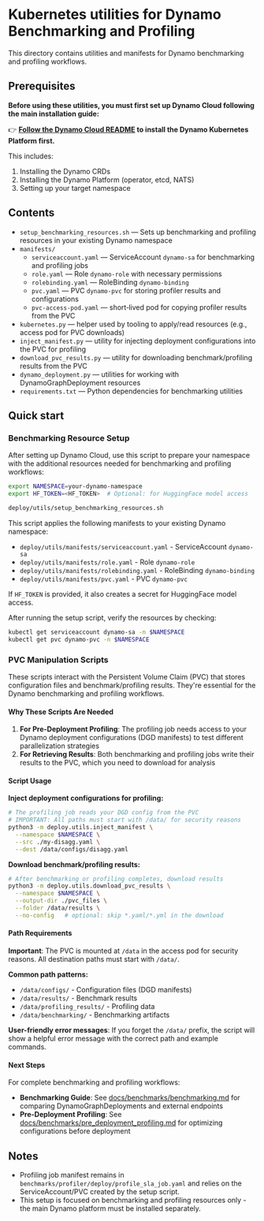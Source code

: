 # Kubernetes utilities for Dynamo Benchmarking and Profiling

This directory contains utilities and manifests for Dynamo benchmarking and profiling workflows.

## Prerequisites

**Before using these utilities, you must first set up Dynamo Cloud following the main installation guide:**

👉 **[Follow the Dynamo Cloud README](../../deploy/README.md) to install the Dynamo Kubernetes Platform first.**

This includes:
1. Installing the Dynamo CRDs
2. Installing the Dynamo Platform (operator, etcd, NATS)
3. Setting up your target namespace

## Contents

- `setup_benchmarking_resources.sh` — Sets up benchmarking and profiling resources in your existing Dynamo namespace
- `manifests/`
  - `serviceaccount.yaml` — ServiceAccount `dynamo-sa` for benchmarking and profiling jobs
  - `role.yaml` — Role `dynamo-role` with necessary permissions
  - `rolebinding.yaml` — RoleBinding `dynamo-binding`
  - `pvc.yaml` — PVC `dynamo-pvc` for storing profiler results and configurations
  - `pvc-access-pod.yaml` — short‑lived pod for copying profiler results from the PVC
- `kubernetes.py` — helper used by tooling to apply/read resources (e.g., access pod for PVC downloads)
- `inject_manifest.py` — utility for injecting deployment configurations into the PVC for profiling
- `download_pvc_results.py` — utility for downloading benchmark/profiling results from the PVC
- `dynamo_deployment.py` — utilities for working with DynamoGraphDeployment resources
- `requirements.txt` — Python dependencies for benchmarking utilities

## Quick start

### Benchmarking Resource Setup

After setting up Dynamo Cloud, use this script to prepare your namespace with the additional resources needed for benchmarking and profiling workflows:

```bash
export NAMESPACE=your-dynamo-namespace
export HF_TOKEN=<HF_TOKEN>  # Optional: for HuggingFace model access

deploy/utils/setup_benchmarking_resources.sh
```

This script applies the following manifests to your existing Dynamo namespace:

- `deploy/utils/manifests/serviceaccount.yaml` - ServiceAccount `dynamo-sa`
- `deploy/utils/manifests/role.yaml` - Role `dynamo-role`
- `deploy/utils/manifests/rolebinding.yaml` - RoleBinding `dynamo-binding`
- `deploy/utils/manifests/pvc.yaml` - PVC `dynamo-pvc`

If `HF_TOKEN` is provided, it also creates a secret for HuggingFace model access.

After running the setup script, verify the resources by checking:

```bash
kubectl get serviceaccount dynamo-sa -n $NAMESPACE
kubectl get pvc dynamo-pvc -n $NAMESPACE
```

### PVC Manipulation Scripts

These scripts interact with the Persistent Volume Claim (PVC) that stores configuration files and benchmark/profiling results. They're essential for the Dynamo benchmarking and profiling workflows.

#### Why These Scripts Are Needed

1. **For Pre-Deployment Profiling**: The profiling job needs access to your Dynamo deployment configurations (DGD manifests) to test different parallelization strategies
2. **For Retrieving Results**: Both benchmarking and profiling jobs write their results to the PVC, which you need to download for analysis

#### Script Usage

**Inject deployment configurations for profiling:**

```bash
# The profiling job reads your DGD config from the PVC
# IMPORTANT: All paths must start with /data/ for security reasons
python3 -m deploy.utils.inject_manifest \
  --namespace $NAMESPACE \
  --src ./my-disagg.yaml \
  --dest /data/configs/disagg.yaml
```

**Download benchmark/profiling results:**

```bash
# After benchmarking or profiling completes, download results
python3 -m deploy.utils.download_pvc_results \
  --namespace $NAMESPACE \
  --output-dir ./pvc_files \
  --folder /data/results \
  --no-config   # optional: skip *.yaml/*.yml in the download
```

#### Path Requirements

**Important**: The PVC is mounted at `/data` in the access pod for security reasons. All destination paths must start with `/data/`.

**Common path patterns:**
- `/data/configs/` - Configuration files (DGD manifests)
- `/data/results/` - Benchmark results
- `/data/profiling_results/` - Profiling data
- `/data/benchmarking/` - Benchmarking artifacts

**User-friendly error messages**: If you forget the `/data/` prefix, the script will show a helpful error message with the correct path and example commands.

#### Next Steps

For complete benchmarking and profiling workflows:
- **Benchmarking Guide**: See [docs/benchmarks/benchmarking.md](../../docs/benchmarks/benchmarking.md) for comparing DynamoGraphDeployments and external endpoints
- **Pre-Deployment Profiling**: See [docs/benchmarks/pre_deployment_profiling.md](../../docs/benchmarks/pre_deployment_profiling.md) for optimizing configurations before deployment

## Notes

- Profiling job manifest remains in `benchmarks/profiler/deploy/profile_sla_job.yaml` and relies on the ServiceAccount/PVC created by the setup script.
- This setup is focused on benchmarking and profiling resources only - the main Dynamo platform must be installed separately.
